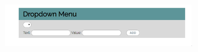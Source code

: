 ![alt text](https://github.com/yveette/SoftUni-JsAdvanced/blob/master/10-DOM-ManipulationsAndEvents-Exercise/04.%20Fill-Dropdown/02.%20Fill-Dropdown.gif)
